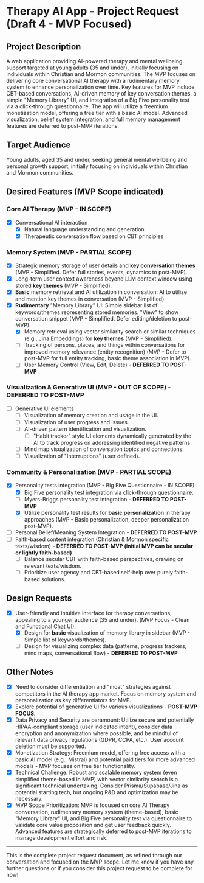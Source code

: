 # Therapy AI App - Project Request (Draft 4 - MVP Focused)

## Project Description
A web application providing AI-powered therapy and mental wellbeing support targeted at young adults (35 and under), initially focusing on individuals within Christian and Mormon communities. The MVP focuses on delivering core conversational AI therapy with a rudimentary memory system to enhance personalization over time.  Key features for MVP include CBT-based conversations, AI-driven memory of key conversation themes, a simple "Memory Library" UI, and integration of a Big Five personality test via a click-through questionnaire. The app will utilize a freemium monetization model, offering a free tier with a basic AI model.  Advanced visualization, belief system integration, and full memory management features are deferred to post-MVP iterations.

## Target Audience
Young adults, aged 35 and under, seeking general mental wellbeing and personal growth support, initially focusing on individuals within Christian and Mormon communities.

## Desired Features (MVP Scope indicated)

### Core AI Therapy (MVP - IN SCOPE)
- [x] Conversational AI interaction
    - [x] Natural language understanding and generation
    - [x] Therapeutic conversation flow based on CBT principles

### Memory System (MVP - PARTIAL SCOPE)
- [x] Strategic memory storage of user details and **key conversation themes** (MVP - Simplified. Defer full stories, events, dynamics to post-MVP).
- [x] Long-term user context awareness beyond LLM context window using stored **key themes** (MVP - Simplified).
- [x] **Basic** memory retrieval and AI utilization in conversation: AI to utilize and mention key themes in conversation (MVP - Simplified).
- [x] **Rudimentary** "Memory Library" UI: Simple sidebar list of keywords/themes representing stored memories. "View" to show conversation snippet (MVP - Simplified. Defer editing/deletion to post-MVP).
    - [x] Memory retrieval using vector similarity search or similar techniques (e.g., Jina Embeddings) for **key themes** (MVP - Simplified).
    - [ ] Tracking of persons, places, and things within conversations for improved memory relevance (entity recognition) (MVP - Defer to post-MVP for full entity tracking, basic theme association in MVP).
    - [ ] User Memory Control (View, Edit, Delete) - **DEFERRED TO POST-MVP**

### Visualization & Generative UI (MVP - OUT OF SCOPE) - **DEFERRED TO POST-MVP**
- [ ] Generative UI elements
    - [ ] Visualization of memory creation and usage in the UI.
    - [ ] Visualization of user progress and issues.
    - [ ] AI-driven pattern identification and visualization.
        - [ ]  "Habit tracker" style UI elements dynamically generated by the AI to track progress on addressing identified negative patterns.
    - [ ] Mind map visualization of conversation topics and connections.
    - [ ] Visualization of "Interruptions" (user defined).

### Community & Personalization (MVP - PARTIAL SCOPE)
- [x] Personality tests integration (MVP - Big Five Questionnaire - IN SCOPE)
    - [x] Big Five personality test integration via click-through questionnaire.
    - [ ] Myers-Briggs personality test integration - **DEFERRED TO POST-MVP**
    - [x] Utilize personality test results for **basic personalization** in therapy approaches (MVP - Basic personalization, deeper personalization post-MVP).
- [ ] Personal Belief/Meaning System Integration - **DEFERRED TO POST-MVP**
- [ ] Faith-based content integration (Christian & Mormon specific texts/wisdom) - **DEFERRED TO POST-MVP (initial MVP can be secular or lightly faith-based)**
    - [ ] Balance secular CBT with faith-based perspectives, drawing on relevant texts/wisdom.
    - [ ] Prioritize user agency and CBT-based self-help over purely faith-based solutions.

## Design Requests
- [x] User-friendly and intuitive interface for therapy conversations, appealing to a younger audience (35 and under). (MVP Focus - Clean and Functional Chat UI).
    - [x] Design for **basic** visualization of memory library in sidebar (MVP - Simple list of keywords/themes).
    - [ ] Design for visualizing complex data (patterns, progress trackers, mind maps, conversational flow) - **DEFERRED TO POST-MVP**

## Other Notes
- [x] Need to consider differentiation and "moat" strategies against competitors in the AI therapy app market. Focus on memory system and personalization as key differentiators for MVP.
- [x] Explore potential of generative UI for various visualizations - **POST-MVP FOCUS**.
- [x] Data Privacy and Security are paramount: Utilize secure and potentially HIPAA-compliant storage (user indicated intent), consider data encryption and anonymization where possible, and be mindful of relevant data privacy regulations (GDPR, CCPA, etc.). User account deletion must be supported.
- [x] Monetization Strategy: Freemium model, offering free access with a basic AI model (e.g., Mistral) and potential paid tiers for more advanced models - MVP focuses on free tier functionality.
- [x] Technical Challenge: Robust and scalable memory system (even simplified theme-based in MVP) with vector similarity search is a significant technical undertaking. Consider Prisma/Supabase/Jina as potential starting tech, but ongoing R&D and optimization may be necessary.
- [x] MVP Scope Prioritization: MVP is focused on core AI Therapy conversation, rudimentary memory system (theme-based), basic "Memory Library" UI, and Big Five personality test via questionnaire to validate core value proposition and get user feedback quickly.  Advanced features are strategically deferred to post-MVP iterations to manage development effort and risk.

---

This is the complete project request document, as refined through our conversation and focused on the MVP scope. Let me know if you have any further questions or if you consider this project request to be complete for now!